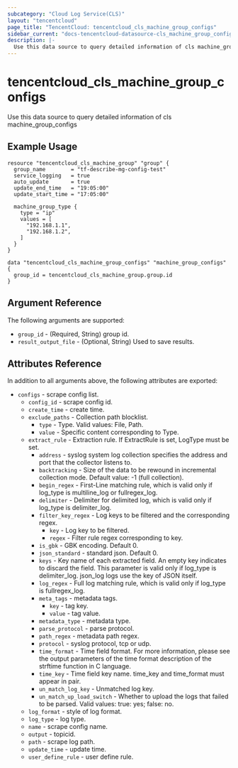 ```yaml
---
subcategory: "Cloud Log Service(CLS)"
layout: "tencentcloud"
page_title: "TencentCloud: tencentcloud_cls_machine_group_configs"
sidebar_current: "docs-tencentcloud-datasource-cls_machine_group_configs"
description: |-
  Use this data source to query detailed information of cls machine_group_configs
---
```


# tencentcloud_cls_machine_group_configs

Use this data source to query detailed information of cls machine_group_configs

## Example Usage

```hcl
resource "tencentcloud_cls_machine_group" "group" {
  group_name        = "tf-describe-mg-config-test"
  service_logging   = true
  auto_update       = true
  update_end_time   = "19:05:00"
  update_start_time = "17:05:00"

  machine_group_type {
    type = "ip"
    values = [
      "192.168.1.1",
      "192.168.1.2",
    ]
  }
}

data "tencentcloud_cls_machine_group_configs" "machine_group_configs" {
  group_id = tencentcloud_cls_machine_group.group.id
}
```

## Argument Reference

The following arguments are supported:

* `group_id` - (Required, String) group id.
* `result_output_file` - (Optional, String) Used to save results.

## Attributes Reference

In addition to all arguments above, the following attributes are exported:

* `configs` - scrape config list.
  * `config_id` - scrape config id.
  * `create_time` - create time.
  * `exclude_paths` - Collection path blocklist.
    * `type` - Type. Valid values: File, Path.
    * `value` - Specific content corresponding to Type.
  * `extract_rule` - Extraction rule. If ExtractRule is set, LogType must be set.
    * `address` - syslog system log collection specifies the address and port that the collector listens to.
    * `backtracking` - Size of the data to be rewound in incremental collection mode. Default value: -1 (full collection).
    * `begin_regex` - First-Line matching rule, which is valid only if log_type is multiline_log or fullregex_log.
    * `delimiter` - Delimiter for delimited log, which is valid only if log_type is delimiter_log.
    * `filter_key_regex` - Log keys to be filtered and the corresponding regex.
      * `key` - Log key to be filtered.
      * `regex` - Filter rule regex corresponding to key.
    * `is_gbk` - GBK encoding. Default 0.
    * `json_standard` - standard json. Default 0.
    * `keys` - Key name of each extracted field. An empty key indicates to discard the field. This parameter is valid only if log_type is delimiter_log. json_log logs use the key of JSON itself.
    * `log_regex` - Full log matching rule, which is valid only if log_type is fullregex_log.
    * `meta_tags` - metadata tags.
      * `key` - tag key.
      * `value` - tag value.
    * `metadata_type` - metadata type.
    * `parse_protocol` - parse protocol.
    * `path_regex` - metadata path regex.
    * `protocol` - syslog protocol, tcp or udp.
    * `time_format` - Time field format. For more information, please see the output parameters of the time format description of the strftime function in C language.
    * `time_key` - Time field key name. time_key and time_format must appear in pair.
    * `un_match_log_key` - Unmatched log key.
    * `un_match_up_load_switch` - Whether to upload the logs that failed to be parsed. Valid values: true: yes; false: no.
  * `log_format` - style of log format.
  * `log_type` - log type.
  * `name` - scrape config name.
  * `output` - topicid.
  * `path` - scrape log path.
  * `update_time` - update time.
  * `user_define_rule` - user define rule.



